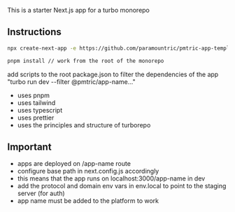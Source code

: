 This is a starter Next.js app for a turbo monorepo

## Instructions

```bash
npx create-next-app -e https://github.com/paramountric/pmtric-app-template // create the app in the apps folder of the monorepos
```

```bash
pnpm install // work from the root of the monorepo
```

add scripts to the root package.json to filter the dependencies of the app
"turbo run dev --filter @pmtric/app-name..."

- uses pnpm
- uses tailwind
- uses typescript
- uses prettier
- uses the principles and structure of turborepo

## Important

- apps are deployed on /app-name route
- configure base path in next.config.js accordingly
- this means that the app runs on localhost:3000/app-name in dev
- add the protocol and domain env vars in env.local to point to the staging server (for auth)
- app name must be added to the platform to work
